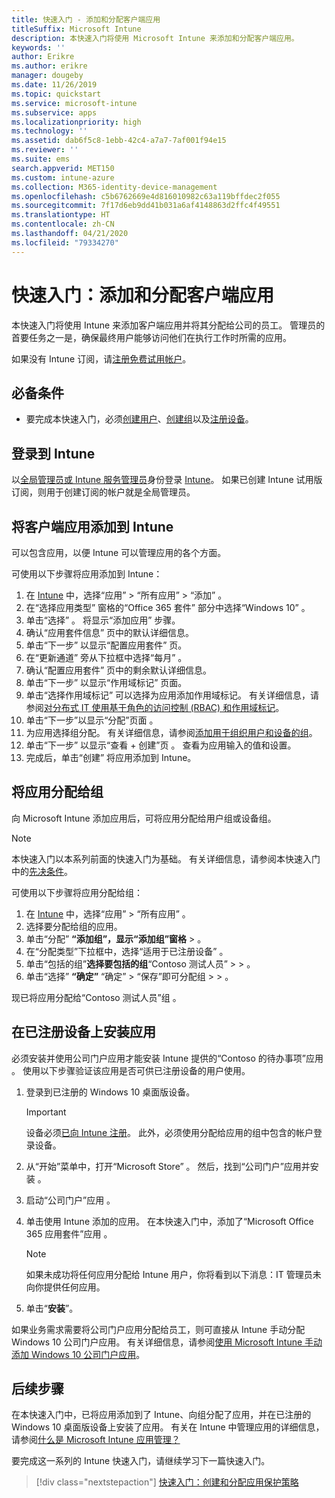 ```yaml
---
title: 快速入门 - 添加和分配客户端应用
titleSuffix: Microsoft Intune
description: 本快速入门将使用 Microsoft Intune 来添加和分配客户端应用。
keywords: ''
author: Erikre
ms.author: erikre
manager: dougeby
ms.date: 11/26/2019
ms.topic: quickstart
ms.service: microsoft-intune
ms.subservice: apps
ms.localizationpriority: high
ms.technology: ''
ms.assetid: dab6f5c8-1ebb-42c4-a7a7-7af001f94e15
ms.reviewer: ''
ms.suite: ems
search.appverid: MET150
ms.custom: intune-azure
ms.collection: M365-identity-device-management
ms.openlocfilehash: c5b6762669e4d816010982c63a119bffdec2f055
ms.sourcegitcommit: 7f17d6eb9dd41b031a6af4148863d2ffc4f49551
ms.translationtype: HT
ms.contentlocale: zh-CN
ms.lasthandoff: 04/21/2020
ms.locfileid: "79334270"
---
```

# <a name="quickstart-add-and-assign-a-client-app"></a>快速入门：添加和分配客户端应用

本快速入门将使用 Intune 来添加客户端应用并将其分配给公司的员工。 管理员的首要任务之一是，确保最终用户能够访问他们在执行工作时所需的应用。

如果没有 Intune 订阅，请[注册免费试用帐户](../fundamentals/free-trial-sign-up.md)。

## <a name="prerequisites"></a>必备条件

- 要完成本快速入门，必须[创建用户](../fundamentals/quickstart-create-user.md)、[创建组](../fundamentals/quickstart-create-group.md)以及[注册设备](../enrollment/quickstart-setup-auto-enrollment.md)。

## <a name="sign-in-to-intune"></a>登录到 Intune

以[全局管理员或 Intune 服务管理员](https://aka.ms/intuneportal)身份登录 [Intune](../fundamentals/users-add.md#types-of-administrators)。 如果已创建 Intune 试用版订阅，则用于创建订阅的帐户就是全局管理员。

## <a name="add-the-client-app-to-intune"></a>将客户端应用添加到 Intune

可以包含应用，以便 Intune 可以管理应用的各个方面。 

可使用以下步骤将应用添加到 Intune：

1. 在 [Intune](https://aka.ms/intuneportal) 中，选择“应用”   > “所有应用”   > “添加”  。 
2. 在“选择应用类型”  窗格的“Office 365 套件”  部分中选择“Windows 10”  。
3. 单击“选择”  。 将显示“添加应用”  步骤。
4. 确认“应用套件信息”  页中的默认详细信息。
5. 单击“下一步”  以显示“配置应用套件”  页。
6. 在“更新通道”  旁从下拉框中选择“每月”  。
7. 确认“配置应用套件”  页中的剩余默认详细信息。
8. 单击“下一步”  以显示“作用域标记”  页面。
9. 单击“选择作用域标记”  可以选择为应用添加作用域标记。 有关详细信息，请参阅[对分布式 IT 使用基于角色的访问控制 (RBAC) 和作用域标记](../fundamentals/scope-tags.md)。
10. 单击“下一步”以显示“分配”页面   。
11. 为应用选择组分配。 有关详细信息，请参阅[添加用于组织用户和设备的组](../fundamentals/groups-add.md)。
12. 单击“下一步”  以显示“查看 + 创建”页  。 查看为应用输入的值和设置。
13. 完成后，单击“创建”  将应用添加到 Intune。

## <a name="assign-the-app-to-a-group"></a>将应用分配给组

向 Microsoft Intune 添加应用后，可将应用分配给用户组或设备组。

> [!NOTE]
> 本快速入门以本系列前面的快速入门为基础。 有关详细信息，请参阅本快速入门中的[先决条件](quickstart-add-assign-app.md#prerequisites)。

可使用以下步骤将应用分配给组：

1. 在 [Intune](https://aka.ms/intuneportal) 中，选择“应用”   > “所有应用”  。 
2. 选择要分配给组的应用。
3. 单击“分配” **“添加组”，显示“添加组”窗格** >    。
4. 在“分配类型”下拉框中，选择“适用于已注册设备”   。 
5. 单击“包括的组”**选择要包括的组**“Contoso 测试人员” >    >   。
6. 单击“选择” **“确定”** “确定” > “保存”即可分配组   >    >   。

现已将应用分配给“Contoso 测试人员”组  。

## <a name="install-the-app-on-the-enrolled-device"></a>在已注册设备上安装应用

必须安装并使用公司门户应用才能安装 Intune 提供的“Contoso 的待办事项”应用  。 使用以下步骤验证该应用是否可供已注册设备的用户使用。

1. 登录到已注册的 Windows 10 桌面版设备。

    > [!IMPORTANT]
    > 设备必须[已向 Intune 注册](../enrollment/quickstart-enroll-windows-device.md)。 此外，必须使用分配给应用的组中包含的帐户登录设备。

2. 从“开始”菜单中，打开“Microsoft Store”   。 然后，找到“公司门户”应用并安装  。
3. 启动“公司门户”应用  。
4. 单击使用 Intune 添加的应用。 在本快速入门中，添加了“Microsoft Office 365 应用套件”应用  。

    > [!NOTE]
    > 如果未成功将任何应用分配给 Intune 用户，你将看到以下消息：IT 管理员未向你提供任何应用。 

5. 单击“**安装**”。

如果业务需求需要将公司门户应用分配给员工，则可直接从 Intune 手动分配 Windows 10 公司门户应用。 有关详细信息，请参阅[使用 Microsoft Intune 手动添加 Windows 10 公司门户应用](company-portal-app.md)。

## <a name="next-steps"></a>后续步骤

在本快速入门中，已将应用添加到了 Intune、向组分配了应用，并在已注册的 Windows 10 桌面版设备上安装了应用。 有关在 Intune 中管理应用的详细信息，请参阅[什么是 Microsoft Intune 应用管理？](app-management.md)

要完成这一系列的 Intune 快速入门，请继续学习下一篇快速入门。

> [!div class="nextstepaction"]
> [快速入门：创建和分配应用保护策略](quickstart-create-assign-app-policy.md)
